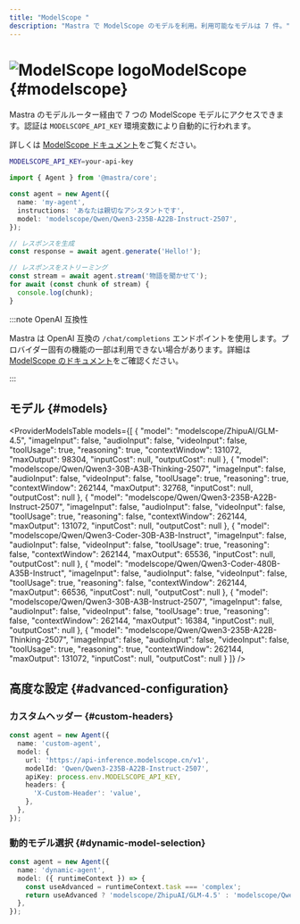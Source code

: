 ```yaml
---
title: "ModelScope "
description: "Mastra で ModelScope のモデルを利用。利用可能なモデルは 7 件。"
---
```


# <img src="https://models.dev/logos/modelscope.svg" alt="ModelScope logo" className="inline w-8 h-8 mr-2 align-middle dark:invert dark:brightness-0 dark:contrast-200" />ModelScope \{#modelscope\}

Mastra のモデルルーター経由で 7 つの ModelScope モデルにアクセスできます。認証は `MODELSCOPE_API_KEY` 環境変数により自動的に行われます。

詳しくは [ModelScope ドキュメント](https://modelscope.cn/docs/model-service/API-Inference/intro)をご覧ください。

```bash
MODELSCOPE_API_KEY=your-api-key
```

```typescript
import { Agent } from '@mastra/core';

const agent = new Agent({
  name: 'my-agent',
  instructions: 'あなたは親切なアシスタントです',
  model: 'modelscope/Qwen/Qwen3-235B-A22B-Instruct-2507',
});

// レスポンスを生成
const response = await agent.generate('Hello!');

// レスポンスをストリーミング
const stream = await agent.stream('物語を聞かせて');
for await (const chunk of stream) {
  console.log(chunk);
}
```

:::note OpenAI 互換性

Mastra は OpenAI 互換の `/chat/completions` エンドポイントを使用します。プロバイダー固有の機能の一部は利用できない場合があります。詳細は [ModelScope のドキュメント](https://modelscope.cn/docs/model-service/API-Inference/intro)をご確認ください。

:::

## モデル \{#models\}

<ProviderModelsTable
  models={[
{
"model": "modelscope/ZhipuAI/GLM-4.5",
"imageInput": false,
"audioInput": false,
"videoInput": false,
"toolUsage": true,
"reasoning": true,
"contextWindow": 131072,
"maxOutput": 98304,
"inputCost": null,
"outputCost": null
},
{
"model": "modelscope/Qwen/Qwen3-30B-A3B-Thinking-2507",
"imageInput": false,
"audioInput": false,
"videoInput": false,
"toolUsage": true,
"reasoning": true,
"contextWindow": 262144,
"maxOutput": 32768,
"inputCost": null,
"outputCost": null
},
{
"model": "modelscope/Qwen/Qwen3-235B-A22B-Instruct-2507",
"imageInput": false,
"audioInput": false,
"videoInput": false,
"toolUsage": true,
"reasoning": false,
"contextWindow": 262144,
"maxOutput": 131072,
"inputCost": null,
"outputCost": null
},
{
"model": "modelscope/Qwen/Qwen3-Coder-30B-A3B-Instruct",
"imageInput": false,
"audioInput": false,
"videoInput": false,
"toolUsage": true,
"reasoning": false,
"contextWindow": 262144,
"maxOutput": 65536,
"inputCost": null,
"outputCost": null
},
{
"model": "modelscope/Qwen/Qwen3-Coder-480B-A35B-Instruct",
"imageInput": false,
"audioInput": false,
"videoInput": false,
"toolUsage": true,
"reasoning": false,
"contextWindow": 262144,
"maxOutput": 66536,
"inputCost": null,
"outputCost": null
},
{
"model": "modelscope/Qwen/Qwen3-30B-A3B-Instruct-2507",
"imageInput": false,
"audioInput": false,
"videoInput": false,
"toolUsage": true,
"reasoning": false,
"contextWindow": 262144,
"maxOutput": 16384,
"inputCost": null,
"outputCost": null
},
{
"model": "modelscope/Qwen/Qwen3-235B-A22B-Thinking-2507",
"imageInput": false,
"audioInput": false,
"videoInput": false,
"toolUsage": true,
"reasoning": true,
"contextWindow": 262144,
"maxOutput": 131072,
"inputCost": null,
"outputCost": null
}
]}
/>

## 高度な設定 \{#advanced-configuration\}

### カスタムヘッダー \{#custom-headers\}

```typescript
const agent = new Agent({
  name: 'custom-agent',
  model: {
    url: 'https://api-inference.modelscope.cn/v1',
    modelId: 'Qwen/Qwen3-235B-A22B-Instruct-2507',
    apiKey: process.env.MODELSCOPE_API_KEY,
    headers: {
      'X-Custom-Header': 'value',
    },
  },
});
```

### 動的モデル選択 \{#dynamic-model-selection\}

```typescript
const agent = new Agent({
  name: 'dynamic-agent',
  model: ({ runtimeContext }) => {
    const useAdvanced = runtimeContext.task === 'complex';
    return useAdvanced ? 'modelscope/ZhipuAI/GLM-4.5' : 'modelscope/Qwen/Qwen3-235B-A22B-Instruct-2507';
  },
});
```
